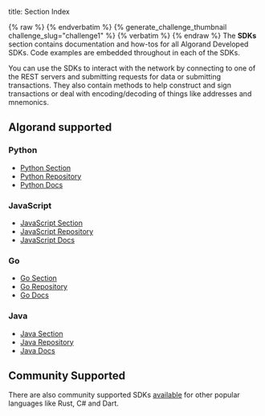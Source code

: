 title: Section Index 

{% raw %}
{% endverbatim %}
{% generate_challenge_thumbnail challenge_slug="challenge1" %}
{% verbatim %}
{% endraw %}
The **SDKs** section contains documentation and how-tos for all Algorand Developed SDKs. Code examples are embedded throughout in each of the SDKs.

You can use the SDKs to interact with the network by connecting to one of the REST servers and submitting requests for data or submitting transactions.   They also contain methods to help construct and sign transactions or deal with encoding/decoding of things like addresses and mnemonics.


## Algorand supported

### Python

* [Python Section](./python/)
* [Python Repository](https://github.com/algorand/py-algorand-sdk)
* [Python Docs](https://py-algorand-sdk.readthedocs.io/en/latest/)

### JavaScript

* [JavaScript Section](./javascript/)
* [JavaScript Repository](https://github.com/algorand/js-algorand-sdk)
* [JavaScript Docs](https://algorand.github.io/js-algorand-sdk/)

### Go

* [Go Section](./go/)
* [Go Repository](https://github.com/algorand/go-algorand-sdk)
* [Go Docs](https://pkg.go.dev/github.com/algorand/go-algorand-sdk)

### Java

* [Java Section](./java/)
* [Java Repository](https://github.com/algorand/java-algorand-sdk)
* [Java Docs](https://algorand.github.io/java-algorand-sdk/)


## Community Supported

There are also community supported SDKs [available](https://developer.algorand.org/ecosystem-projects/?tags=sdk) for other popular languages like Rust, C# and Dart.


